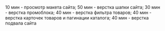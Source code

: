 10 мин - просмотр макета сайта;
50 мин - верстка шапки сайта;
30 мин - верстка промоблока;
40 мин - верстка фильтра товаров;
40 мин - верстка карточек товаров и пагинации каталога;
40 мин - верстка подвала сайта

